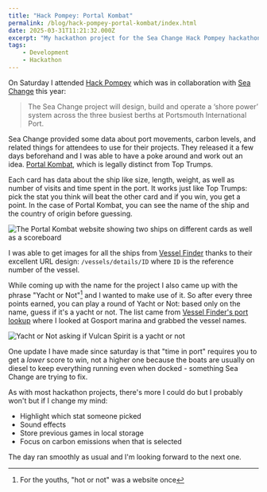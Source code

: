 ```yaml
---
title: "Hack Pompey: Portal Kombat"
permalink: /blog/hack-pompey-portal-kombat/index.html
date: 2025-03-31T11:21:32.000Z
excerpt: "My hackathon project for the Sea Change Hack Pompey hackathon"
tags:
    - Development
    - Hackathon
---
```


On Saturday I attended [Hack Pompey](https://hackpompey.co.uk) which was in collaboration with [Sea Change](https://portsmouth-port.co.uk/about-us/sustainability/sea-change/) this year:

> The Sea Change project will design, build and operate a ‘shore power’ system across the three busiest berths at Portsmouth International Port.

Sea Change provided some data about port movements, carbon levels, and related things for attendees to use for their projects. They released it a few days beforehand and I was able to have a poke around and work out an idea. [Portal Kombat](https://portkom.rknight.me), which is legally distinct from Top Trumps.

Each card has data about the ship like size, length, weight, as well as number of visits and time spent in the port. It works just like Top Trumps: pick the stat you think will beat the other card and if you win, you get a point. In the case of Portal Kombat, you can see the name of the ship and the country of origin before guessing.

![The Portal Kombat website showing two ships on different cards as well as a scoreboard](https://cdn.rknight.me/site/2025/portal-kombat.jpg)

I was able to get images for all the ships from [Vessel Finder](https://www.vesselfinder.com/vessels/details/9201750) thanks to their excellent URL design: `/vessels/details/ID` where `ID` is the reference number of the vessel.

While coming up with the name for the project I also came up with the phrase "Yacht or Not"[^1] and I wanted to make use of it. So after every three points earned, you can play a round of Yacht or Not: based only on the name, guess if it's a yacht or not. The list came from [Vessel Finder's port lookup](https://www.vesselfinder.com/ports/GBGOS001) where I looked at Gosport marina and grabbed the vessel names.

![Yacht or Not asking if Vulcan Spirit is a yacht or not](https://cdn.rknight.me/site/2025/yacht-or-not.jpg)

One update I have made since saturday is that "time in port" requires you to get a _lower_ score to win, not a higher one because the boats are usually on diesel to keep everything running even when docked - something Sea Change are trying to fix.

As with most hackathon projects, there's more I could do but I probably won't but if I change my mind:

- Highlight which stat someone picked
- Sound effects
- Store previous games in local storage
- Focus on carbon emissions when that is selected

The day ran smoothly as usual and I'm looking forward to the next one.

[^1]: For the youths, "hot or not" was a website once
